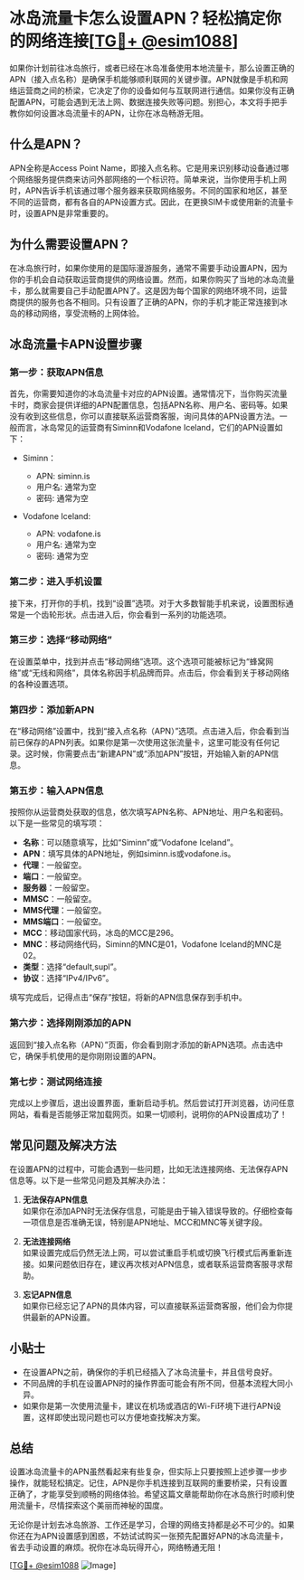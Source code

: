 # 冰岛流量卡怎么设置APN？轻松搞定你的网络连接[[TG💪+ @esim1088](https://t.me/s/esim1088)]

如果你计划前往冰岛旅行，或者已经在冰岛准备使用本地流量卡，那么设置正确的APN（接入点名称）是确保手机能够顺利联网的关键步骤。APN就像是手机和网络运营商之间的桥梁，它决定了你的设备如何与互联网进行通信。如果你没有正确配置APN，可能会遇到无法上网、数据连接失败等问题。别担心，本文将手把手教你如何设置冰岛流量卡的APN，让你在冰岛畅游无阻。

## 什么是APN？

APN全称是Access Point Name，即接入点名称。它是用来识别移动设备通过哪个网络服务提供商来访问外部网络的一个标识符。简单来说，当你使用手机上网时，APN告诉手机该通过哪个服务器来获取网络服务。不同的国家和地区，甚至不同的运营商，都有各自的APN设置方式。因此，在更换SIM卡或使用新的流量卡时，设置APN是非常重要的。

## 为什么需要设置APN？

在冰岛旅行时，如果你使用的是国际漫游服务，通常不需要手动设置APN，因为你的手机会自动获取运营商提供的网络设置。然而，如果你购买了当地的冰岛流量卡，那么就需要自己手动配置APN了。这是因为每个国家的网络环境不同，运营商提供的服务也各不相同。只有设置了正确的APN，你的手机才能正常连接到冰岛的移动网络，享受流畅的上网体验。

## 冰岛流量卡APN设置步骤

### 第一步：获取APN信息

首先，你需要知道你的冰岛流量卡对应的APN设置。通常情况下，当你购买流量卡时，商家会提供详细的APN配置信息，包括APN名称、用户名、密码等。如果没有收到这些信息，你可以直接联系运营商客服，询问具体的APN设置方法。一般而言，冰岛常见的运营商有Siminn和Vodafone Iceland，它们的APN设置如下：

- Siminn：
  - APN: siminn.is
  - 用户名: 通常为空
  - 密码: 通常为空

- Vodafone Iceland:
  - APN: vodafone.is
  - 用户名: 通常为空
  - 密码: 通常为空

### 第二步：进入手机设置

接下来，打开你的手机，找到“设置”选项。对于大多数智能手机来说，设置图标通常是一个齿轮形状。点击进入后，你会看到一系列的功能选项。

### 第三步：选择“移动网络”

在设置菜单中，找到并点击“移动网络”选项。这个选项可能被标记为“蜂窝网络”或“无线和网络”，具体名称因手机品牌而异。点击后，你会看到关于移动网络的各种设置选项。

### 第四步：添加新APN

在“移动网络”设置中，找到“接入点名称（APN）”选项。点击进入后，你会看到当前已保存的APN列表。如果你是第一次使用这张流量卡，这里可能没有任何记录。这时候，你需要点击“新建APN”或“添加APN”按钮，开始输入新的APN信息。

### 第五步：输入APN信息

按照你从运营商处获取的信息，依次填写APN名称、APN地址、用户名和密码。以下是一些常见的填写项：

- **名称**：可以随意填写，比如“Siminn”或“Vodafone Iceland”。
- **APN**：填写具体的APN地址，例如siminn.is或vodafone.is。
- **代理**：一般留空。
- **端口**：一般留空。
- **服务器**：一般留空。
- **MMSC**：一般留空。
- **MMS代理**：一般留空。
- **MMS端口**：一般留空。
- **MCC**：移动国家代码，冰岛的MCC是296。
- **MNC**：移动网络代码，Siminn的MNC是01，Vodafone Iceland的MNC是02。
- **类型**：选择“default,supl”。
- **协议**：选择“IPv4/IPv6”。

填写完成后，记得点击“保存”按钮，将新的APN信息保存到手机中。

### 第六步：选择刚刚添加的APN

返回到“接入点名称（APN）”页面，你会看到刚才添加的新APN选项。点击选中它，确保手机使用的是你刚刚设置的APN。

### 第七步：测试网络连接

完成以上步骤后，退出设置界面，重新启动手机。然后尝试打开浏览器，访问任意网站，看看是否能够正常加载网页。如果一切顺利，说明你的APN设置成功了！

## 常见问题及解决方法

在设置APN的过程中，可能会遇到一些问题，比如无法连接网络、无法保存APN信息等。以下是一些常见问题及其解决办法：

1. **无法保存APN信息**  
   如果你在添加APN时无法保存信息，可能是由于输入错误导致的。仔细检查每一项信息是否准确无误，特别是APN地址、MCC和MNC等关键字段。

2. **无法连接网络**  
   如果设置完成后仍然无法上网，可以尝试重启手机或切换飞行模式后再重新连接。如果问题依旧存在，建议再次核对APN信息，或者联系运营商客服寻求帮助。

3. **忘记APN信息**  
   如果你已经忘记了APN的具体内容，可以直接联系运营商客服，他们会为你提供最新的APN设置。

## 小贴士

- 在设置APN之前，确保你的手机已经插入了冰岛流量卡，并且信号良好。
- 不同品牌的手机在设置APN时的操作界面可能会有所不同，但基本流程大同小异。
- 如果你是第一次使用流量卡，建议在机场或酒店的Wi-Fi环境下进行APN设置，这样即使出现问题也可以方便地查找解决方案。

## 总结

设置冰岛流量卡的APN虽然看起来有些复杂，但实际上只要按照上述步骤一步步操作，就能轻松搞定。记住，APN是你手机连接到互联网的重要桥梁，只有设置正确了，才能享受到顺畅的网络体验。希望这篇文章能帮助你在冰岛旅行时顺利使用流量卡，尽情探索这个美丽而神秘的国度。

无论你是计划去冰岛旅游、工作还是学习，合理的网络支持都是必不可少的。如果你还在为APN设置感到困惑，不妨试试购买一张预先配置好APN的冰岛流量卡，省去手动设置的麻烦。祝你在冰岛玩得开心，网络畅通无阻！

[[TG💪+ @esim1088](https://t.me/s/esim1088) ![Image](https://i.postimg.cc/4NQfJmqS/Snipaste-2025-05-13-00-14-12.png)]